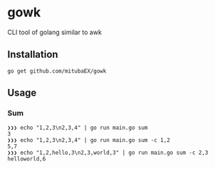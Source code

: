 # gowk
CLI tool of golang similar to awk

## Installation

```
go get github.com/mitubaEX/gowk
```

## Usage

### Sum

```
❯❯❯ echo "1,2,3\n2,3,4" | go run main.go sum
3
❯❯❯ echo "1,2,3\n2,3,4" | go run main.go sum -c 1,2
5,7
❯❯❯ echo "1,2,hello,3\n2,3,world,3" | go run main.go sum -c 2,3
helloworld,6
```

